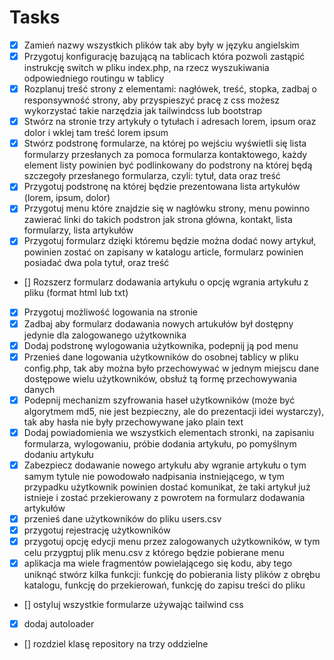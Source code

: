 # Tasks

- [x] Zamień nazwy wszystkich plików tak aby były w języku angielskim
- [x] Przygotuj konfigurację bazującą na tablicach która pozwoli zastąpić instrukcję switch w pliku index.php, na rzecz wyszukiwania odpowiedniego routingu w tablicy
- [x] Rozplanuj treść strony z elementami: nagłówek, treść, stopka, zadbaj o responsywność strony, aby przyspieszyć pracę z css możesz wykorzystać takie narzędzia jak tailwindcss lub bootstrap
- [x] Stwórz na stronie trzy artykuły o tytułach i adresach lorem, ipsum oraz dolor i wklej tam treść lorem ipsum
- [x] Stwórz podstronę formularze, na której po wejściu wyświetli się lista formularzy przesłanych za pomoca formularza kontaktowego, każdy element listy powinien być podlinkowany do podstrony na której będą szczegoły przesłanego formularza, czyli: tytuł, data oraz treść
- [x] Przygotuj podstronę na której będzie prezentowana lista artykułów (lorem, ipsum, dolor)
- [x] Przygotuj menu które znajdzie się w nagłówku strony, menu powinno zawierać linki do takich podstron jak strona główna, kontakt, lista formularzy, lista artykułów
- [x] Przygotuj formularz dzięki któremu będzie można dodać nowy artykuł, powinien zostać on zapisany w katalogu article, formularz powinien posiadać dwa pola tytuł, oraz treść
- [] Rozszerz formularz dodawania artykułu o opcję wgrania artykułu z pliku (format html lub txt)
- [x] Przygotuj możliwość logowania na stronie
- [x] Zadbaj aby formularz dodawania nowych artukułów był dostępny jedynie dla zalogowanego użytkownika
- [x] Dodaj podstronę wylogowania użytkownika, podepnij ją pod menu
- [x] Przenieś dane logowania użytkowników do osobnej tablicy w pliku config.php, tak aby można było przechowywać w jednym miejscu dane dostępowe wielu użytkowników, obsłuż tą formę przechowywania danych
- [x] Podepnij mechanizm szyfrowania haseł użytkowników (może być algorytmem md5, nie jest bezpieczny, ale do prezentacji idei wystarczy), tak aby hasła nie były przechowywane jako plain text
- [x] Dodaj powiadomienia we wszystkich elementach stronki, na zapisaniu formularza, wylogowaniu, próbie dodania artykułu, po pomyślnym dodaniu artykułu
- [x] Zabezpiecz dodawanie nowego artykułu aby wgranie artykułu o tym samym tytule nie powodowało nadpisania instniejącego, w tym przypadku użytkownik powinien dostać komunikat, że taki artykuł już istnieje i zostać przekierowany z powrotem na formularz dodawania artykułów
- [x] przenieś dane użytkowników do pliku users.csv
- [x] przygotuj rejestrację użytkowników
- [x] przygotuj opcję edycji menu przez zalogowanych użytkowników, w tym celu przygptuj plik menu.csv z którego będzie pobierane menu
- [x] aplikacja ma wiele fragmentów powielającego się kodu, aby tego uniknąć stwórz kilka funkcji: funkcję do pobierania listy plików z obrębu katalogu, funkcję do przekierowań, funkcję do zapisu treści do pliku
- [] ostyluj wszystkie formularze używając tailwind css
- [x] dodaj autoloader
- [] rozdziel klasę repository na trzy oddzielne
